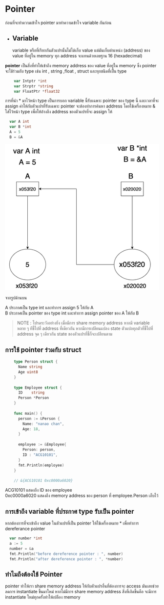 # Pointer

ก่อนที่จะทำความเข้าใจ pointer มาทำความเข้าใจ variable กันก่อน

- ## Variable

  variable หรือที่เรียกกันตัวแปรนั้นไม่ได้เก็บ value แต่มันเก็บตำแหน่ง (address) ของ value ที่อยู่ใน memory ทุก address จะแทนด้วยเลขฐาน 16 (hexadecimal) 


**pointer**  เป็นสิ่งที่ทำให้เข้าถึง memory address ของ value ที่อยู่ใน memory ซึ่ง pointer จะใช้ร่วมกับ type เช่น int , string ,float , struct และทุกชนิดที่เป็น type
```go
    var Intptr *int
    var Strptr *string
    var FloatPtr *float32
```
การที่นำ * มาไว้หน้า type เป็นการบอก variable นี้รับเฉพาะ pointer ของ type นี้ และเวลาที่จะ assign ค่าให้กับตัวแปรที่รับเฉพาะ pointer จะต้องทำการค้นหา address โดยใช้เครื่องหมาย & ใส่ไว้หน้า type เพื่อให้อ้างถึง address ของตัวแปรที่จะ assign ให้

```go
  var A int
  var B *int   
  A = 5   
  B = &A

```

![](github.com/../pointer.png)


จากรูปด้านบน

A ประกาศเป็น type int และทำการ assign 5 ให้กับ A   
B ประกาศเป็น pointer ของ type int และทำการ assign pointer ของ A ให้กับ B

> NOTE : โปรดระวังอย่างยิ่ง เมื่อมีการ share memory address หากมึ variable หลาย ๆ ทีชี้ไปที่ address ที่เดียวกัน หากมีการเปลียนแปลง state ตัวแปลทุกตัวที่ชี้ไปที่ address จุด ๆ เดียวกัน state ของตัวแปรที่ชี้ก็จะเปลียนตาม

## การใช้ pointer ร่วมกับ struct
```go
    type Person struct {
      Name string
      Age uint8
    }

    type Employee struct {
      ID    string
      Person *Person
    }

    func main() {
      person := &Person {
        Name: "nanao chan",
        Age: 18,
      }

      employee := &Employee{
        Person: person,
        ID : "ACG10101",
      }
      fmt.Println(employee)
    }

    // &{ACG10101 0xc0000a6020}
```
ACG10101 แสดงถึง ID ของ employee  
0xc0000a6020 แสดงถึง memory address ของ person ที่ employee.Person เก็บไว้

## การเข้าถึง variable ที่ประกาศ type รับเป็น pointer

หากต้องการที่จะเข้าถึง value ในตัวแปรที่เป็น pointer ให้ใช้เครื่องหมาย * เพื่อทำการ dereferance pointer 

```go
  var number *int
  a := 5
  number = &a 
  fmt.Println("before dereference pointer : ", number)
  fmt.Println("after dereference pointer : ", *number)
```



## ทำไมถึงต้องใช้ Pointer

pointer ทำให้เรา share memory address ให้กับตัวแปรอื่นที่ต้องการจะ access  มันเลยช่วยลดการ instantiate ขึ้นมาใหม่ หากไม่มีการ share memory address สิ่งที่เกิดขึ้นคือ จะมีการ instantiate ใหม่ทุกครั้งทำให้เปลือง memory


